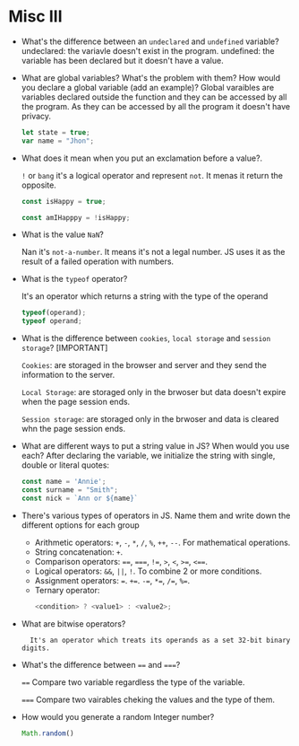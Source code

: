 # Misc III

- What's the difference between an `undeclared` and `undefined` variable?
    undeclared: the variavle doesn't exist in the program.
    undefined: the variable has been declared but it doesn't have a value.


- What are global variables? What's the problem with them? How would you declare a global variable (add an example)?
    Global varaibles are variables declared outside the function and they can be accessed by all the program.
    As they can be accessed by all the program it doesn't have privacy.
    ```javascript
    let state = true;
    var name = "Jhon";
    ```

- What does it mean when you put an exclamation before a value?.

    ``!`` or ``bang`` it's a logical operator and represent ``not``. It menas it return the opposite.
    
    ```javascript 
    const isHappy = true;

    const amIHapppy = !isHappy;
    ```

- What is the value `NaN`?

    Nan it's ``not-a-number``. It means it's not a legal number. JS uses it as the result of a failed operation with numbers.

- What is the `typeof` operator?

    It's an operator which returns a string with the type of the operand
    ```javascript
    typeof(operand);
    typeof operand;
    ```

- What is the difference between `cookies`, `local storage` and `session storage`? [IMPORTANT]

    ``Cookies``: are storaged in the browser and server and they send the information to the server.

    ``Local Storage``: are storaged only in the brwoser but data doesn't expire when the page session ends.

    ``Session storage``: are storaged only in the brwoser and data is cleared whn the page session ends.

- What are different ways to put a string value in JS? When would you use each?
    After declaring the variable, we initialize the string with single, double or literal quotes:
    ```javascript
    const name = 'Annie';
    const surname = "Smith";
    const nick = `Ann or ${name}`
    ```


- There's various types of operators in JS. Name them and write down the different options for each group

    - Arithmetic operators: `+`, `-`, `*`, ``/``, ``%``, ``++``, `--`. For mathematical operations.
    - String concatenation: ``+``.
    - Comparison operators: ``==``, ``===``, ``!=``, `>`, ``<``, ``>=``, ``<==``.
    - Logical operators: ``&&``, ``||``, ``!``. To combine 2 or more conditions.
    - Assignment operators: `=`. ``+=``. ``-=``, ``*=``, ``/=``, ``%=``.
    - Ternary operator: 
        ```javascript
        <condition> ? <value1> : <value2>;
        ```

- What are bitwise operators?

        It's an operator which treats its operands as a set 32-bit binary digits.

- What's the difference between `==` and `===`?

    ``==`` Compare two variable regardless the type of the variable.

    ``===`` Compare two vairables cheking the values and the type of them.

- How would you generate a random Integer number?

    ```javascript
    Math.random()
    ```